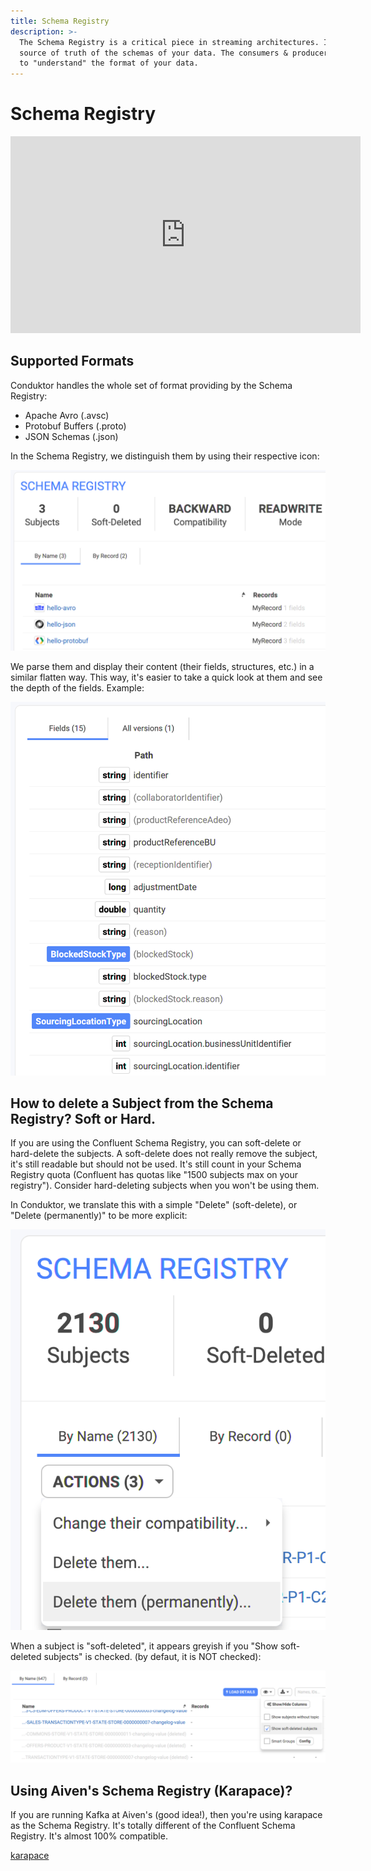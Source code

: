 ```yaml
---
title: Schema Registry
description: >-
  The Schema Registry is a critical piece in streaming architectures. It is the
  source of truth of the schemas of your data. The consumers & producers need it
  to "understand" the format of your data.
---
```


# Schema Registry

<iframe width="560" height="315" src="https://www.youtube.com/embed/qE_rcDm2H3w" title="YouTube video player" frameBorder="0" allow="accelerometer; autoplay; clipboard-write; encrypted-media; gyroscope; picture-in-picture" allowFullScreen></iframe>

## Supported Formats

Conduktor handles the whole set of format providing by the Schema Registry:

- Apache Avro (.avsc)
- Protobuf Buffers (.proto)
- JSON Schemas (.json)

In the Schema Registry, we distinguish them by using their respective icon:

![](../../assets/screenshot-2021-02-01-at-16.46.24.png)

We parse them and display their content (their fields, structures, etc.) in a similar flatten way. This way, it's easier to take a quick look at them and see the depth of the fields. Example:

![](../../assets/screenshot-2021-02-01-at-16.51.29.png)

## How to delete a Subject from the Schema Registry? Soft or Hard.

If you are using the Confluent Schema Registry, you can soft-delete or hard-delete the subjects. A soft-delete does not really remove the subject, it's still readable but should not be used. It's still count in your Schema Registry quota (Confluent has quotas like "1500 subjects max on your registry"). Consider hard-deleting subjects when you won't be using them.

In Conduktor, we translate this with a simple "Delete" (soft-delete), or "Delete (permanently)" to be more explicit:

![](../../assets/screenshot-2021-02-01-at-16.52.34.png)

When a subject is "soft-deleted", it appears greyish if you "Show soft-deleted subjects" is checked. (by defaut, it is NOT checked):

![](../../assets/screenshot-2021-02-01-at-16.55.40.png)

## Using Aiven's Schema Registry (Karapace)?

If you are running Kafka at Aiven's (good idea!), then you're using karapace as the Schema Registry. It's totally different of the Confluent Schema Registry. It's almost 100% compatible.

[karapace](https://github.com/aiven/karapace)
